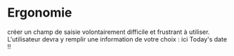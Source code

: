 # Ergonomie
créer un champ de saisie volontairement difficile et frustrant à utiliser. L'utilisateur devra y remplir une information de votre choix  : ici Today's date !!
